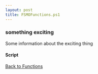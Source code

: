 ```yaml
---
layout: post
title: FSMOFunctions.ps1
---
```


### something exciting

Some information about the exciting thing

#### Script

<script src="https://gist-it.appspot.com/github.com/BanterBoy/scripts-blog/blob/master/PowerShell/functions/activeDirectory/FSMOFunctions.ps1"></script>

<a href="/menu/_pages/functions.html">Back to Functions</a>
